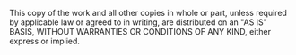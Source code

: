 This copy of the work and all other copies in whole or part, unless required by applicable law or agreed to in writing, are distributed on an "AS IS" BASIS, WITHOUT WARRANTIES OR CONDITIONS OF ANY KIND, either express or implied.
